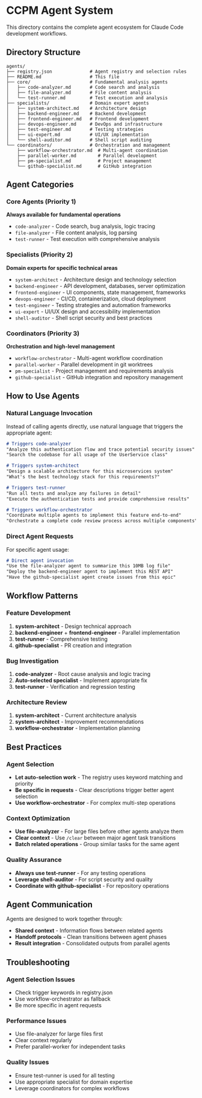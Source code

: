 # CCPM Agent System

This directory contains the complete agent ecosystem for Claude Code development workflows.

## Directory Structure

```
agents/
├── registry.json              # Agent registry and selection rules
├── README.md                  # This file
├── core/                      # Fundamental analysis agents
│   ├── code-analyzer.md       # Code search and analysis
│   ├── file-analyzer.md       # File content analysis
│   └── test-runner.md         # Test execution and analysis
├── specialists/               # Domain expert agents  
│   ├── system-architect.md    # Architecture design
│   ├── backend-engineer.md    # Backend development
│   ├── frontend-engineer.md   # Frontend development
│   ├── devops-engineer.md     # DevOps and infrastructure
│   ├── test-engineer.md       # Testing strategies
│   ├── ui-expert.md           # UI/UX implementation
│   └── shell-auditor.md       # Shell script auditing
└── coordinators/              # Orchestration and management
    ├── workflow-orchestrator.md  # Multi-agent coordination
    ├── parallel-worker.md        # Parallel development
    ├── pm-specialist.md          # Project management
    └── github-specialist.md      # GitHub integration
```

## Agent Categories

### Core Agents (Priority 1)
**Always available for fundamental operations**
- `code-analyzer` - Code search, bug analysis, logic tracing
- `file-analyzer` - File content analysis, log parsing
- `test-runner` - Test execution with comprehensive analysis

### Specialists (Priority 2)  
**Domain experts for specific technical areas**
- `system-architect` - Architecture design and technology selection
- `backend-engineer` - API development, databases, server optimization
- `frontend-engineer` - UI components, state management, frameworks
- `devops-engineer` - CI/CD, containerization, cloud deployment
- `test-engineer` - Testing strategies and automation frameworks
- `ui-expert` - UI/UX design and accessibility implementation
- `shell-auditor` - Shell script security and best practices

### Coordinators (Priority 3)
**Orchestration and high-level management**
- `workflow-orchestrator` - Multi-agent workflow coordination
- `parallel-worker` - Parallel development in git worktrees
- `pm-specialist` - Project management and requirements analysis
- `github-specialist` - GitHub integration and repository management

## How to Use Agents

### Natural Language Invocation
Instead of calling agents directly, use natural language that triggers the appropriate agent:

```markdown
# Triggers code-analyzer
"Analyze this authentication flow and trace potential security issues"
"Search the codebase for all usage of the UserService class"

# Triggers system-architect  
"Design a scalable architecture for this microservices system"
"What's the best technology stack for this requirements?"

# Triggers test-runner
"Run all tests and analyze any failures in detail"
"Execute the authentication tests and provide comprehensive results"

# Triggers workflow-orchestrator
"Coordinate multiple agents to implement this feature end-to-end"
"Orchestrate a complete code review process across multiple components"
```

### Direct Agent Requests
For specific agent usage:

```markdown
# Direct agent invocation
"Use the file-analyzer agent to summarize this 10MB log file"
"Deploy the backend-engineer agent to implement this REST API"
"Have the github-specialist agent create issues from this epic"
```

## Workflow Patterns

### Feature Development
1. **system-architect** - Design technical approach
2. **backend-engineer** + **frontend-engineer** - Parallel implementation
3. **test-runner** - Comprehensive testing
4. **github-specialist** - PR creation and integration

### Bug Investigation
1. **code-analyzer** - Root cause analysis and logic tracing
2. **Auto-selected specialist** - Implement appropriate fix
3. **test-runner** - Verification and regression testing

### Architecture Review
1. **system-architect** - Current architecture analysis
2. **system-architect** - Improvement recommendations  
3. **workflow-orchestrator** - Implementation planning

## Best Practices

### Agent Selection
- **Let auto-selection work** - The registry uses keyword matching and priority
- **Be specific in requests** - Clear descriptions trigger better agent selection
- **Use workflow-orchestrator** - For complex multi-step operations

### Context Optimization
- **Use file-analyzer** - For large files before other agents analyze them
- **Clear context** - Use `/clear` between major agent task transitions
- **Batch related operations** - Group similar tasks for the same agent

### Quality Assurance
- **Always use test-runner** - For any testing operations
- **Leverage shell-auditor** - For script security and quality
- **Coordinate with github-specialist** - For repository operations

## Agent Communication

Agents are designed to work together through:
- **Shared context** - Information flows between related agents
- **Handoff protocols** - Clean transitions between agent phases
- **Result integration** - Consolidated outputs from parallel agents

## Troubleshooting

### Agent Selection Issues
- Check trigger keywords in registry.json
- Use workflow-orchestrator as fallback
- Be more specific in agent requests

### Performance Issues
- Use file-analyzer for large files first
- Clear context regularly
- Prefer parallel-worker for independent tasks

### Quality Issues
- Ensure test-runner is used for all testing
- Use appropriate specialist for domain expertise
- Leverage coordinators for complex workflows